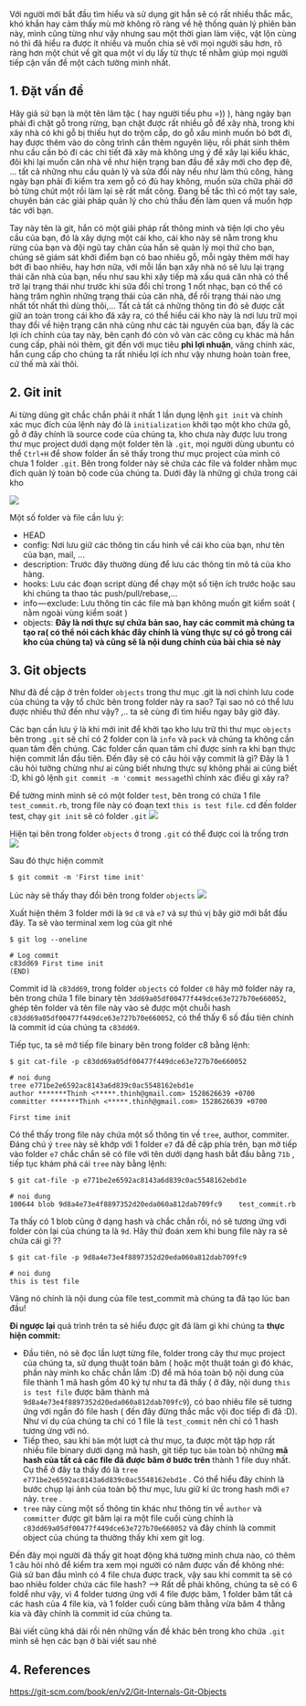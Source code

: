 Với người mới bắt đầu tìm hiểu và sử dụng git hẳn sẽ có rất nhiều thắc mắc, khó khắn hay cảm thấy mù mờ không rõ ràng về hệ thống quản lý phiên bản này, mình cũng từng như vậy nhưng sau một thời gian làm việc, vật lộn cùng nó thì đã hiểu ra được ít nhiều và muốn chia sẻ với mọi người sâu hơn, rõ ràng hơn một chút về git qua một ví dụ lấy từ thực tế nhằm giúp mọi người tiếp cận vấn đề một cách tường minh nhất.

## 1. Đặt vấn đề
Hãy giả sử bạn là một tên lâm tặc  ( hay người tiều phu  =)) ), hàng ngày bạn phải đi chặt gỗ trong rừng, bạn chặt được rất nhiều gỗ để xây nhà, trong khi xây nhà có khi gỗ bị thiếu hụt do trộm cắp, do gỗ xấu mình muốn bỏ bớt đi, hay được thêm vào do công trình cần thêm nguyên liệu, rồi phát sinh thêm nhu cầu cần bỏ đi các chi tiết đã xây mà không ưng ý để xây lại kiểu khác, đôi khi lại muốn căn nhà về như hiện trạng ban đầu để xây mới cho đẹp đẽ, ... tất cả những nhu cầu quản lý và sửa đổi này nếu như làm thủ công, hàng ngày bạn phải đi kiểm tra xem gỗ có đủ hay không, muốn sửa chữa phải dỡ bỏ từng chút một rồi làm lại sẽ rất mất công. Đang bế tắc thì có một tay sale, chuyên bán các giải pháp quản lý cho chủ thầu đến làm quen vầ muốn hợp tác với bạn.

Tay này tên là git, hắn có một giải pháp rất thông minh và tiện lợi cho yêu cầu của bạn, đó là xây dựng một cái kho, cái kho này sẽ nằm trong khu rừng của bạn và đội ngũ tay chân của hắn sẽ quản lý mọi thứ cho bạn, chúng sẽ giám sát khởi điểm bạn có bao nhiêu gỗ, mỗi ngày thêm mới hay bớt đi bao nhiêu, hay hơn nữa, với mỗi lần bạn xây nhà nó sẽ lưu lại trạng thái căn nhà của bạn, nếu như sau khi xây tiếp mà xấu quá căn nhà có thể trở lại trạng thái như trước khi sửa đổi chỉ trong 1 nốt nhạc, bạn có thể có hàng trăm nghìn những trạng thái của căn nhà, để rồi trạng thái nào ưng nhất tốt nhất thì dùng thôi,... Tất cả tất cả những thông tin đó sẽ được cất giữ an toàn trong cái kho đã xây ra, có thể hiểu cái kho này là nơi lưu trữ mọi thay đổi về hiện trạng căn nhà cũng như các tài nguyên của bạn, đấy là các lợi ích chính của tay này, bên cạnh đó còn vô vàn các công cụ khác mà hắn cung cấp, phải nói thêm, git đến với mục tiêu **phi lợi nhuận**, vâng chính xác, hắn cung cấp cho chúng ta rất nhiều lợi ích như vậy nhưng hoàn toàn free, cứ thế mà xài thôi.

## 2. Git init
Ai từng dùng git chắc chắn phải ít nhất 1 lần dụng lệnh `git init` và chính xác mục đích của lệnh này đó là `initialization` khởi tạo một kho chứa gỗ, gỗ ở đây chính là source code của chúng ta, kho chưa này được lưu trong thư mục project dưới dạng một folder tên là `.git`, mọi người dùng ubuntu có thể `Ctrl+H` để show folder ẩn sẽ thấy trong thư mục project của mình có chưa 1 folder `.git`. Bên trong folder này sẽ chứa các file và folder nhằm mục đích quản lý toàn bộ code của chúng ta. Dưới đây là những gì chứa trong cái kho

   ![](https://images.viblo.asia/52d412cb-1b01-4f7b-9d05-23ddeca294ff.png)

Một số folder và file cần lưu ý:
* HEAD
* config: Nơi lưu giữ các thông tin cấu hình về cái kho của bạn, như tên của bạn, mail, ...
* description: Trước đây thường dùng để lưu các thông tin mô tả của kho hàng.
* hooks: Lưu các đoạn script dùng để chạy một số tiện ích trước hoặc sau khi chúng ta thao tác push/pull/rebase,...
* info — exclude: Lưu thông tin các file mà bạn không muốn git kiểm soát ( nằm ngoài vùng kiểm soát )
* objects: **Đây là nơi thực sự chứa bản sao, hay các commit mà chúng ta tạo ra( có thể nói cách khác đây chính là vùng thực sự có gỗ trong cái kho của chúng ta) và cũng sẽ là nội dung chính của bài chia sẻ này**

## 3. Git objects
Như đã đề cập ở trên folder `objects` trong thư mục .git là nơi chính lưu code của chúng ta vậy tổ chức bên trong folder này ra sao? Tại sao nó có thể lưu được nhiều thứ đến như vậy? ,.. ta sẽ cùng đi tìm hiểu ngay bây giờ đây.

Các bạn cần lưu ý là khi mới init để khởi tạo kho lưu trữ thì thư mục `objects` bên trong `.git` sẽ chỉ có 2 folder con là `info` và `pack` và chúng ta không cần quan tâm đến chúng. Các folder cần quan tâm chỉ được sinh ra khi bạn thực hiện commit lần đầu tiên. Đến đây sẽ có câu hỏi vậy commit là gì? Đây là 1 câu hỏi tưởng chừng như ai cũng biết nhưng thực sự không phải ai cũng biết :D, khi gõ lệnh `git commit -m 'commit message`thì chính xác điều gì xảy ra?

Để tường minh mình sẽ có một folder `test`, bên trong có chứa 1 file `test_commit.rb`, trong file này có đoạn text `this is test file`. cd đến folder test, chạy `git init` sẽ có folder `.git`
![](https://images.viblo.asia/47e25f9c-e93b-440f-a128-3a6e1a055ec3.png)

Hiện tại bên trong folder `objects` ở trong `.git` có thể được coi là trống trơn
![](https://images.viblo.asia/29677f16-95b4-4f90-b084-6945aec6bd4b.png)

Sau đó thực hiện commit 
```  
$ git commit -m 'First time init' 
```
Lúc này sẽ thấy thay đổi bên trong folder `objects`
![](https://images.viblo.asia/e71e0049-fc60-47d4-8fc0-b23cae00ff2d.png)

Xuất hiện thêm 3 folder mới là `9d` `c8` và `e7` và sự thú vị bây giờ mới bắt đầu đây. Ta sẽ vào terminal xem log của git nhé
```
$ git log --oneline

# Log commit
c83dd69 First time init
(END)
```
Commit id là `c83dd69`, trong folder `objects` có folder `c8` hãy mở folder này ra, bên trong chứa 1 file binary tên `3dd69a05df00477f449dce63e727b70e660052`, ghép tên folder và tên file này vào sẽ được một chuỗi hash `c83dd69a05df00477f449dce63e727b70e660052`, có thể thấy 6 số đầu tiên chính là commit id của chúng ta `c83dd69`.

Tiếp tục, ta sẽ mở tiếp file binary bên trong folder c8 bằng lệnh:
```
$ git cat-file -p c83dd69a05df00477f449dce63e727b70e660052

# noi dung
tree e771be2e6592ac8143a6d839c0ac5548162ebd1e
author *******Thinh <*****.thinh@gmail.com> 1528626639 +0700
committer *******Thinh​ <*****.thinh@gmail.com> 1528626639 +0700

First time init
```

Có thể thấy trong file này chứa một số thông tin về `tree`, author, commiter. Đáng chú ý `tree` này sẽ khớp với 1 folder `e7` đã đề cập phía trên, bạn mở tiếp vào folder `e7` chắc chắn sẽ có file với tên dưới dạng hash bắt đầu bằng `71b` , tiếp tục khám phá cái `tree` này bằng lệnh:
```
$ git cat-file -p e771be2e6592ac8143a6d839c0ac5548162ebd1e

# noi dung
100644 blob 9d8a4e73e4f8897352d20eda060a812dab709fc9	test_commit.rb
```

Ta thấy có 1 blob cũng ở dạng hash và chắc chắn rồi, nó sẽ tương ứng với folder còn lại của chúng ta là `9d`. Hãy thử đoán xem khi bung file này ra sẽ chứa cái gì ??
```
$ git cat-file -p 9d8a4e73e4f8897352d20eda060a812dab709fc9

# noi dung
this is test file
```
Vâng nó chính là nội dung của file test_commit mà chúng ta đã tạo lúc ban đầu!

**Đi ngược lại** quá trình trên ta sẽ hiểu được git đã làm gì khi chúng ta **thực hiện commit:**
* Đầu tiên, nó sẽ đọc lần lượt từng file, folder trong cây thư mục project của chúng ta, sử dụng thuật toán băm ( hoặc một thuật toán gì đó khác, phần này mình ko chắc chắn lắm :D) để mã hóa toàn bộ nội dung của file thành 1 mã hash gồm 40 ký tự như ta đã thấy ( ở đây, nội dung `this is test file` được băm thành mã `9d8a4e73e4f8897352d20eda060a812dab709fc9`), có bao nhiêu file sẽ tương ứng với ngần đó file hash ( đến đây đừng thắc mắc vội đoc tiếp đi đã :D). Như ví dụ của chúng ta chỉ có 1 file là `test_commit` nên chỉ có 1 hash tương ứng với nó.
* Tiếp theo, sau khi `băm` một lượt cả thư mục, ta được một tập hợp rất nhiều file binary dưới dạng mã hash, git tiếp tục `băm` toàn bộ những **mã hash của tất cả các file đã được băm ở bước trên** thành 1 file duy nhất. Cụ thể ở đây ta thấy đó là `tree e771be2e6592ac8143a6d839c0ac5548162ebd1e` . Có thể hiểu đây chính là bước chụp lại ảnh của toàn bộ thư mục, lưu giữ kí ức trong hash mới `e7` này. `tree` .
* `tree` này cùng một số thông tin khác như thông tin về `author` và `committer` được git băm lại ra một file cuối cùng chính là `c83dd69a05df00477f449dce63e727b70e660052` và đây chính là commit object của chúng ta thường thấy khi xem git log.


Đến đây mọi người đã thấy git hoạt động khá tường mình chưa nào, có thêm 1 câu hỏi nhỏ để kiểm tra xem mọi người có năm được vấn đề không nhé: Giả sử ban đầu mình có 4 file chưa được track, vậy sau khi commit ta sẽ có bao nhiêu folder chứa các file hash?
--> Rất dễ phải không, chúng ta sẽ có 6 foldể như vậy, vì 4 folder tương ứng với 4 file được băm, 1 folder băm tất cả các hash của 4 file kia, và 1 folder cuối cùng băm thằng vừa băm 4 thằng kia và đây chính là commit id của chúng ta.

Bài viết cũng khá dài rồi nên những vấn đề khác bên trong kho chứa `.git` mình sẽ hẹn các bạn ở bài viết sau nhé

## 4. References
https://git-scm.com/book/en/v2/Git-Internals-Git-Objects